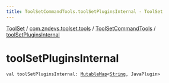 ```yaml
---
title: ToolSetCommandTools.toolSetPluginsInternal - ToolSet
---
```


[ToolSet](../../index.html) / [com.zndevs.toolset.tools](../index.html) / [ToolSetCommandTools](index.html) / [toolSetPluginsInternal](./tool-set-plugins-internal.html)

# toolSetPluginsInternal

`val toolSetPluginsInternal: `[`MutableMap`](https://kotlinlang.org/api/latest/jvm/stdlib/kotlin.collections/-mutable-map/index.html)`<`[`String`](https://kotlinlang.org/api/latest/jvm/stdlib/kotlin/-string/index.html)`, JavaPlugin>`